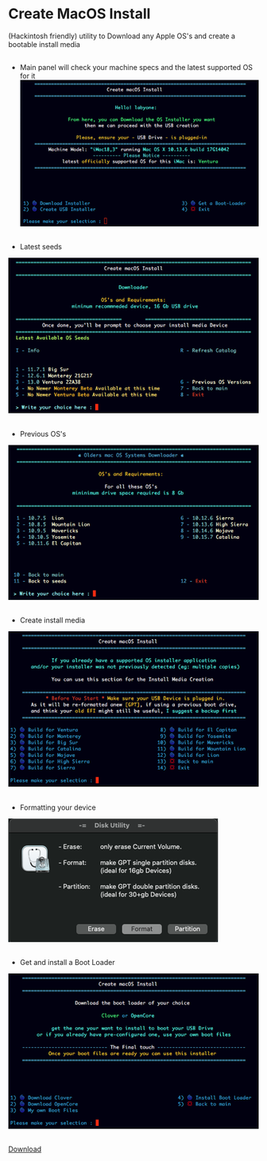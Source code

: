 # Create MacOS Install
(Hackintosh friendly) utility to Download any Apple OS's and create a bootable install media


## 
- Main panel will check your machine specs and the latest supported OS for it
![img src](1.png)
##
- Latest seeds

![img src](2.png)
##
- Previous OS's

![img src](3.png)
##
- Create install media

![img src](4.png)
##
- Formatting your device

![img src](4b.png)
##
- Get and install a Boot Loader

![img src](5.png)
##
[Download](https://github.com/LAbyOne/Create-MacOS-Install/raw/main/Create%20MacOS%20Install.dmg)
##
